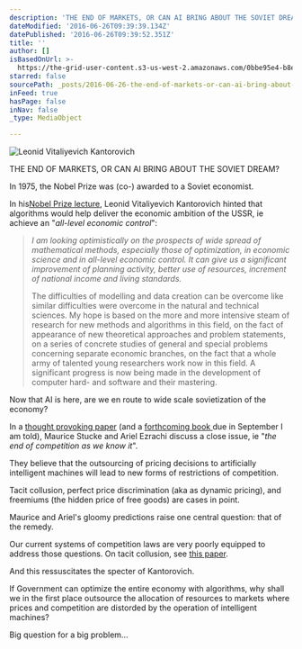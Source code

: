 ```yaml
---
description: 'THE END OF MARKETS, OR CAN AI BRING ABOUT THE SOVIET DREAM?'
dateModified: '2016-06-26T09:39:39.134Z'
datePublished: '2016-06-26T09:39:52.351Z'
title: ''
author: []
isBasedOnUrl: >-
  https://the-grid-user-content.s3-us-west-2.amazonaws.com/0bbe95e4-b8e6-4f74-9f3e-29e3bc6eb3f3.jpg
starred: false
sourcePath: _posts/2016-06-26-the-end-of-markets-or-can-ai-bring-about-the-soviet-dream.md
inFeed: true
hasPage: false
inNav: false
_type: MediaObject

---
```

![Leonid Vitaliyevich Kantorovich](https://the-grid-user-content.s3-us-west-2.amazonaws.com/0bbe95e4-b8e6-4f74-9f3e-29e3bc6eb3f3.jpg)

THE END OF MARKETS, OR CAN AI BRING ABOUT THE SOVIET DREAM?

In 1975, the Nobel Prize was (co-) awarded to a Soviet economist.

In his[Nobel Prize lecture][0], Leonid Vitaliyevich Kantorovich hinted that algorithms would help deliver the economic ambition of the USSR, ie achieve an "_all-level economic control_":

> _I am looking optimistically on the prospects of wide spread of mathematical methods, especially those of optimization, in economic science and in all-level economic control. It can give us a significant improvement of planning activity, better use of resources, increment of national income and living standards._
> 
> The difficulties of modelling and data creation can be overcome like similar difficulties were overcome in the natural and technical sciences. My hope is based on the more and more intensive steam of research for new methods and algorithms in this field, on the fact of appearance of new theoretical approaches and problem statements, on a series of concrete studies of general and special problems concerning separate economic branches, on the fact that a whole army of talented young researchers work now in this field. A significant progress is now being made in the development of computer hard- and software and their mastering.

Now that AI is here, are we en route to wide scale sovietization of the economy?

In a [thought provoking paper][1] (and a [forthcoming book ][2]due in September I am told), Maurice Stucke and Ariel Ezrachi discuss a close issue, ie "_the end of competition as we know it_".

They believe that the outsourcing of pricing decisions to artificially intelligent machines will lead to new forms of restrictions of competition.

Tacit collusion, perfect price discrimination (aka as dynamic pricing), and freemiums (the hidden price of free goods) are cases in point.

Maurice and Ariel's gloomy predictions raise one central question: that of the remedy.

Our current systems of competition laws are very poorly equipped to address those questions. On tacit collusion, see [this paper][3].

And this ressuscitates the specter of Kantorovich.

If Government can optimize the entire economy with algorithms, why shall we in the first place outsource the allocation of resources to markets where prices and competition are distorded by the operation of intelligent machines?

Big question for a big problem...

[0]: http://www.nobelprize.org/nobel_prizes/economic-sciences/laureates/1975/kantorovich-lecture.html
[1]: http://papers.ssrn.com/sol3/papers.cfm?abstract_id=2591874
[2]: http://www.hup.harvard.edu/catalog.php?isbn=9780674545472&content=reviews
[3]: http://papers.ssrn.com/sol3/papers.cfm?abstract_id=1999829